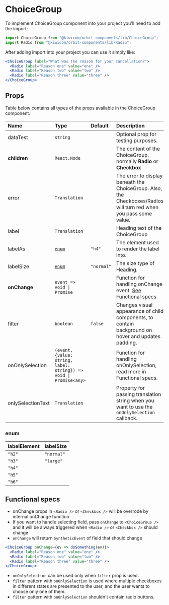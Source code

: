 # ChoiceGroup

To implement ChoiceGroup component into your project you'll need to add the import:

```jsx
import ChoiceGroup from "@kiwicom/orbit-components/lib/ChoiceGroup";
import Radio from "@kiwicom/orbit-components/lib/Radio";
```

After adding import into your project you can use it simply like:

```jsx
<ChoiceGroup label="What was the reason for your cancellation?">
  <Radio label="Reason one" value="one" />
  <Radio label="Reason two" value="two" />
  <Radio label="Reason three" value="three" />
</ChoiceGroup>
```

## Props

Table below contains all types of the props available in the ChoiceGroup component.

| Name              | Type                                                              | Default    | Description                                                                                                       |
| :---------------- | :---------------------------------------------------------------- | :--------- | :---------------------------------------------------------------------------------------------------------------- |
| dataTest          | `string`                                                          |            | Optional prop for testing purposes.                                                                               |
| **children**      | `React.Node`                                                      |            | The content of the ChoiceGroup, normally **Radio** or **Checkbox**                                                |
| error             | `Translation`                                                     |            | The error to display beneath the ChoiceGroup. Also, the Checkboxes/Radios will turn red when you pass some value. |
| label             | `Translation`                                                     |            | Heading text of the ChoiceGroup                                                                                   |
| labelAs           | [`enum`](#enum)                                                   | `"h4"`     | The element used to render the label into.                                                                        |
| labelSize         | [`enum`](#enum)                                                   | `"normal"` | The size type of Heading.                                                                                         |
| **onChange**      | `event => void \| Promise`                                        |            | Function for handling onChange event. [See Functional specs](#functional-specs)                                   |
| filter            | `boolean`                                                         | `false`    | Changes visual appearance of child components, to contain background on hover and updates padding.                |
| onOnlySelection   | `(event, {value: string, label: string}) => void \| Promise<any>` |            | Function for handling onOnlySelection, read more in Functional specs.                                             |
| onlySelectionText | `Translation`                                                     |            | Property for passing translation string when you want to use the `onOnlySelection` callback.                      |

### enum

| labelElement | labelSize  |
| :----------- | :--------- |
| `"h2"`       | `"normal"` |
| `"h3"`       | `"large"`  |
| `"h4"`       |
| `"h5"`       |
| `"h6"`       |

## Functional specs

- onChange props in `<Radio />` or `<Checkbox />` will be overrode by internal onChange function
- If you want to handle selecting field, pass `onChange` to `<ChoiceGroup />` and it will be always triggered when `<Radio />` or `<Checkbox />` should change
- `onChange` will return `SyntheticEvent` of field that should change

```jsx
<ChoiceGroup onChange={ev => doSomething(ev)}>
  <Radio label="Reason one" value="one" />
  <Radio label="Reason two" value="two" />
  <Radio label="Reason three" value="three" />
</ChoiceGroup>
```

- `onOnlySelection` can be used only when `filter` prop is used.
- `filter` pattern with `onOnlySelection` is used where multiple checkboxes in different states are presented to the user, and the user wants to choose only one of them.
- `filter` pattern with `onOnlySelection` shouldn't contain radio buttons.
